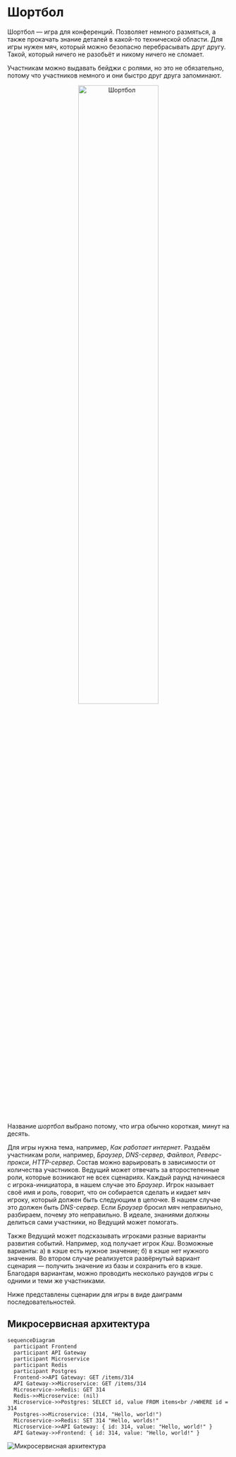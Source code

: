 # Шортбол

Шортбол — игра для конференций. Позволяет немного размяться, а также прокачать знание деталей в какой-то технической области.
Для игры нужен мяч, который можно безопасно перебрасывать друг другу.
Такой, который ничего не разобьёт и никому ничего не сломает.

Участникам можно выдавать бейджи с ролями, но это не обязательно, потому что участников немного и они быстро друг друга запоминают.

<p align="center">
  <img src="https://github.com/user-attachments/assets/c2363c8c-2a64-4bfa-aed2-c7d1529b30d2" width="60%" alt="Шортбол" />
</p>

Название *шортбол* выбрано потому, что игра обычно короткая, минут на десять.

Для игры нужна тема, например, *Как работает интернет*.
Раздаём участникам роли, например, *Браузер*, *DNS-сервер*, *Файлвол*, *Реверс-прокси*, *HTTP-сервер*.
Состав можно варьировать в зависимости от количества участников.
Ведущий может отвечать за второстепенные роли, которые возникают не всех сценариях.
Каждый раунд начинаеся с игрока-инициатора, в нашем случае это *Браузер*.
Игрок называет своё имя и роль, говорит, что он собирается сделать и кидает мяч игроку, который должен быть следующим в цепочке.
В нашем случае это должен быть *DNS-сервер*.
Если *Браузер* бросил мяч неправильно, разбираем, почему это неправильно.
В идеале, знаниями должны делиться сами участники, но Ведущий может помогать.

Также Ведущий может подсказывать игроками разные варианты развития событий.
Например, ход получает игрок *Кэш*.
Возможные варианты: а) в кэше есть нужное значение; б) в кэше нет нужного значения.
Во втором случае реализуется развёрнутый вариант сценария — получить значение из базы и сохранить его в кэше.
Благодаря вариантам, можно проводить несколько раундов игры с одними и теми же участниками.

Ниже представлены сценарии для игры в виде даиграмм последовательностей.

## Микросервисная архитектура

```mermaid
sequenceDiagram
  participant Frontend
  participant API Gateway
  participant Microservice
  participant Redis
  participant Postgres
  Frontend->>API Gateway: GET /items/314
  API Gateway->>Microservice: GET /items/314
  Microservice->>Redis: GET 314
  Redis->>Microservice: (nil)
  Microservice->>Postgres: SELECT id, value FROM items<br />WHERE id = 314
  Postgres->>Microservice: (314, "Hello, world!")
  Microservice->>Redis: SET 314 "Hello, worlds!"
  Microservice->>API Gateway: { id: 314, value: "Hello, world!" }
  API Gateway->>Frontend: { id: 314, value: "Hello, world!" }
```

![Микросервисная архитектура](https://github.com/user-attachments/assets/90f2bef7-2487-408a-b9fd-bddad0c05493)

